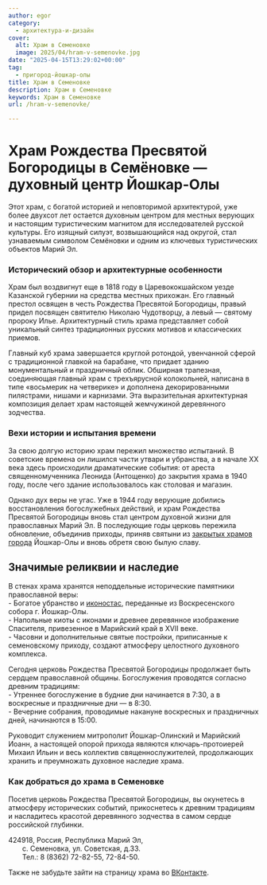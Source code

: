 ```yaml
---
author: egor
category:
  - архитектура-и-дизайн
cover:
  alt: Храм в Семеновке
  image: 2025/04/hram-v-semenovke.jpg
date: "2025-04-15T13:29:02+00:00"
tag:
  - пригород-йошкар-олы
title: Храм в Семеновке
description: Храм в Семеновке
keywords: Храм в Семеновке
url: /hram-v-semenovke/

---
```

# Храм Рождества Пресвятой Богородицы в Семёновке — духовный центр Йошкар-Олы

Этот храм, с богатой историей и неповторимой архитектурой, уже более двухсот лет остается духовным центром для местных верующих и настоящим туристическим магнитом для исследователей русской культуры. Его изящный силуэт, возвышающийся над округой, стал узнаваемым символом Семёновки и одним из ключевых туристических объектов Марий Эл.

### Исторический обзор и архитектурные особенности

Храм был воздвигнут еще в 1818 году в Царевококшайском уезде Казанской губернии на средства местных прихожан. Его главный престол освящен в честь Рождества Пресвятой Богородицы, правый придел посвящен святителю Николаю Чудотворцу, а левый — святому пророку Илье. Архитектурный стиль храма представляет собой уникальный синтез традиционных русских мотивов и классических приемов.

Главный куб храма завершается круглой ротондой, увенчанной сферой с традиционной главкой на барабане, что придает зданию монументальный и праздничный облик. Обширная трапезная, соединяющая главный храм с трехъярусной колокольней, написана в типе «восьмерик на четверике» и дополнена декорированными пилястрами, нишами и карнизами. Эта выразительная архитектурная композиция делает храм настоящей жемчужиной деревянного зодчества.

### Вехи истории и испытания времени

За свою долгую историю храм пережил множество испытаний. В советские времена он лишился части утвари и убранства, а в начале XX века здесь происходили драматические события: от ареста священномученника Леонида (Антощенко) до закрытия храма в 1940 году, после чего здание использовалось как столовая и магазин.

Однако дух веры не угас. Уже в 1944 году верующие добились восстановления богослужебных действий, и храм Рождества Пресвятой Богородицы вновь стал центром духовной жизни для православных Марий Эл. В последующие годы церковь пережила обновление, объединив приходы, приняв святыни из [закрытых храмов города](/vhodo-ierusalimskaya-czerkov/) Йошкар-Олы и вновь обретя свою былую славу.

## Значимые реликвии и наследие

В стенах храма хранятся неподдельные исторические памятники православной веры:   
\- Богатое убранство и [иконостас](/muzey-pravoslaviya-mariel/), переданные из Воскресенского собора г. Йошкар-Олы.   
\- Напольные киоты с иконами и древнее деревянное изображение Спасителя, привезенное в Марийский край в XVII веке.   
\- Часовни и дополнительные святые постройки, приписанные к семеновскому приходу, создают атмосферу целостного духовного комплекса.

Сегодня церковь Рождества Пресвятой Богородицы продолжает быть сердцем православной общины. Богослужения проводятся согласно древним традициям:   
\- Утреннее богослужение в будние дни начинается в 7:30, а в воскресные и праздничные дни — в 8:30.   
\- Вечерние собрания, проводимые накануне воскресных и праздничных дней, начинаются в 15:00.

Руководит служением митрополит Йошкар-Олинский и Марийский Иоанн, а настоящей опорой прихода являются ключарь-протоиерей Михаил Ильин и весь коллектив священнослужителей, продолжающих хранить и преумножать духовное наследие храма.

### Как добраться до храма в Семеновке

Посетив церковь Рождества Пресвятой Богородицы, вы окунетесь в атмосферу исторических событий, прикоснетесь к древним традициям и насладитесь красотой деревянного зодчества в самом сердце российской глубинки.

424918, Россия, Республика Марий Эл,   
  с. Семеновка, ул. Советская, д.33\.   
  Тел.: 8 (8362) 72-82-55, 72-84-50.

Также не забудьте зайти на страницу храма во [ВКонтакте](https://vk.com/chapel1818).

